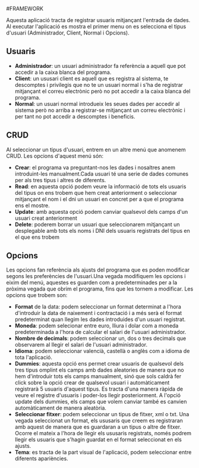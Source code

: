 

#FRAMEWORK

Aquesta aplicació tracta de registrar usuaris mitjançant l'entrada de dades.
Al executar l'aplicació es mostra el primer menu on es selecciona el tipus d'usuari (Administrador, Client, Normal i Opcions).

**Usuaris**
------

+ **Administrador**:
un usuari administrador fa referència a aquell que pot accedir a la caixa blanca del programa.
+ **Client**:
un ususari client es aquell que es registra al sistema, te descomptes i privilegis que no te un usuari normal i s'ha de registrar mitjançant el correu electrònic però no pot accedir a la caixa blanca del programa.
+ **Normal**:
un usuari normal introdueix les seues dades per accedir al sistema però no arriba a registrar-se mitjançant un correu electrònic i per tant no pot accedir a descomptes i beneficis.

**CRUD**
------

Al seleccionar un tipus d'usuari, entrem en un altre menú que anomenem CRUD. Les opcions d'aquest menú són:
+ **Crear**: el programa va preguntant-nos les dades i nosaltres anem introduint-les manualment.Cada usuari té una serie de dades comunes per als tres tipus i altres de diferents.
+ **Read**: en aquesta opció podem veure la informació de tots els usuaris del tipus on ens trobem que hem creat anteriorment o seleccionar mitjançant el nom i el dni un usuari en concret per a que el programa ens el mostre.
+ **Update**: amb aquesta opció podem canviar qualsevol dels camps d'un usuari creat anteriorment
+ **Delete**: poderem borrar un usuari que seleccionarem mitjançant un desplegable amb tots els noms i DNI dels usuaris registrats del tipus en el que ens trobem





**Opcions**
------------

Les opcions fan referència als ajusts del programa que es poden modificar segons les preferències de l'usuari.Una vegada modifiquem les opcions i eixim del menú, aquestes es guarden com a predeterminades per a la pròxima vegada que obrim el programa, fins que les tornem a modificar.
Les opcions que trobem son: 
+ **Format** de la data: podem seleccionar un format determinat a l'hora d'introduir la data de naixement i contractació i a més serà el format predeterminat quan llegim les dades introduides d'un usuari registrat.
+ **Moneda**: podem selecionar entre euro, lliura i dolar com a moneda predeterminada a l'hora de calcular el salari de l'usuari administrador.
+ **Nombre de decimals**: podem seleccionar un, dos o tres decimals que observarem al llegir el salari de l'usuari administrador.
+ **Idioma**: podem seleccionar valencià, castellà o anglès com a idioma de tota l'aplicació.
+ **Dummies**: aquesta opció ens permet crear usuaris de qualsevol dels tres tipus omplint els camps amb dades aleatories de manera que no hem d'introduir tots els camps manualment, 
	sinó que sols caldrà fer click sobre la opció crear de qualsevol usuari i automàticament registrarà 5 usuaris d'aquest tipus. Es tracta d'una manera ràpida de veure el registre d'usuaris i poder-los llegir posteriorment.
	A l'opció update dels dummies, els camps que volem canviar també es canvien automàticament de manera aleatòria.
+ **Seleccionar fitxer**: podem seleccionar un tipus de fitxer, xml o txt. Una vegada seleccionat un format, els ususaris que creem es registraran amb aquest de manera que es guardaran a un tipus o altre de fitxer. 
	Ocorre el mateix a l'hora de llegir els ususaris registrats, només podrem llegir els usuaris que s'hagin guardat en el format seleccionat en els ajusts.
+ **Tema**: es tracta de la part visual de l'aplicació, podem seleccionar entre diferents apariències.
	

